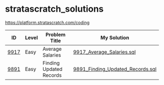 # stratascratch_solutions

https://platform.stratascratch.com/coding

| ID | Level | Problem Title | My Solution |
| --- | --- | --- | --- |
| [9917](https://platform.stratascratch.com/coding/9917-average-salaries?) | Easy | Average Salaries | [9917_Average_Salaries.sql](easy/9917_Average_Salaries.sql) |
| [9891](https://platform.stratascratch.com/coding/9891-customer-details?) | Easy | Finding Updated Records | [9891_Finding_Updated_Records.sql](easy/9891_Finding_Updated_Records.sql) |
